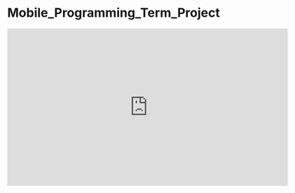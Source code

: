 # Mobile_Programming_Term_Project
<iframe width="640" height="360" src="https://www.youtube.com/watch?v=ULXj8qkyqBM" frameborder="0" gesture="media" allowfullscreen=""></iframe>
